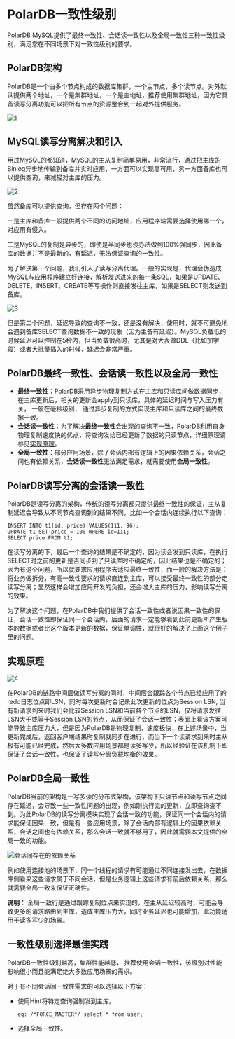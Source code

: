 # PolarDB一致性级别

PolarDB MySQL提供了最终一致性、会话读一致性以及全局一致性三种一致性级别，满足您在不同场景下对一致性级别的要求。

## PolarDB架构

PolarDB是一个由多个节点构成的数据库集群，一个主节点，多个读节点。对外默认提供两个地址，一个是集群地址，一个是主地址，推荐使用集群地址，因为它具备读写分离功能可以把所有节点的资源整合到一起对外提供服务。

![1](https://static-aliyun-doc.oss-cn-hangzhou.aliyuncs.com/assets/img/zh-CN/5537310061/p34629.png)

## MySQL读写分离解决和引入

用过MySQL的都知道，MySQL的主从复制简单易用，非常流行，通过把主库的Binlog异步地传输到备库并实时应用，一方面可以实现高可用，另一方面备库也可以提供查询，来减轻对主库的压力。

![2](https://static-aliyun-doc.oss-cn-hangzhou.aliyuncs.com/assets/img/zh-CN/4730359951/p34630.png)

虽然备库可以提供查询，但存在两个问题：

一是主库和备库一般提供两个不同的访问地址，应用程序端需要选择使用哪一个，对应用有侵入。

二是MySQL的复制是异步的，即使是半同步也没办法做到100%强同步，因此备库的数据并不是最新的，有延迟，无法保证查询的一致性。

为了解决第一个问题，我们引入了读写分离代理。一般的实现是，代理会伪造成MySQL与应用程序建立好连接，解析发送进来的每一条SQL，如果是UPDATE、DELETE、INSERT、CREATE等写操作则直接发往主库，如果是SELECT则发送到备库。

![3](https://static-aliyun-doc.oss-cn-hangzhou.aliyuncs.com/assets/img/zh-CN/4730359951/p34631.png)

但是第二个问题，延迟导致的查询不一致，还是没有解决，使用时，就不可避免地会遇到备库SELECT查询数据不一致的现象（因为主备有延迟）。MySQL负载低的时候延迟可以控制在5秒内，但当负载很高时，尤其是对大表做DDL（比如加字段）或者大批量插入的时候，延迟会非常严重。

## PolarDB最终一致性、会话读一致性以及全局一致性

-   **最终一致性**：PolarDB采用异步物理复制方式在主库和只读库间做数据同步， 在主库更新后，相关的更新会apply到只读库，具体的延迟时间与写入压力有关， 一般在毫秒级别， 通过异步复制的方式实现主库和只读库之间的最终数据一致。
-   **会话读一致性**：为了解决**最终一致性**会出现的查询不一致，PolarDB利用自身物理复制速度快的优点，将查询发给已经更新了数据的只读节点，详细原理请参见[实现原理](#section_gdr_mrf_2gb)。
-   **全局一致性**：部分应用场景，除了会话内部有逻辑上的因果依赖关系，会话之间也有依赖关系，**会话读一致性**无法满足需求，就需要使用**全局一致性**。

## PolarDB读写分离的会话读一致性

PolarDB是读写分离的架构，传统的读写分离都只提供最终一致性的保证，主从复制延迟会导致从不同节点查询到的结果不同，比如一个会话内连续执行以下查询：

```
INSERT INTO t1(id, price) VALUES(111, 96);
UPDATE t1 SET price = 100 WHERE id=111;
SELECT price FROM t1;
```

在读写分离的下，最后一个查询的结果是不确定的，因为读会发到只读库，在执行SELECT时之前的更新是否同步到了只读库时不确定的，因此结果也是不确定的；因为有这个问题，所以就要求应用程序去适应最终一致性，而一般的解决方法是： 将业务做拆分，有高一致性要求的请求直连到主库，可以接受最终一致性的部分走读写分离；显然这样会增加应用开发的负担，还会增大主库的压力，影响读写分离的效果。

为了解决这个问题，在PolarDB中我们提供了会话一致性或者说因果一致性的保证，会话一致性即保证同一个会话内，后面的请求一定能够看到此前更新所产生版本的数据或者比这个版本更新的数据，保证单调性，就很好的解决了上面这个例子里的问题。

## 实现原理

![4](https://static-aliyun-doc.oss-cn-hangzhou.aliyuncs.com/assets/img/zh-CN/4730359951/p34632.png)

在PolarDB的链路中间层做读写分离的同时，中间层会跟踪各个节点已经应用了的redo日志位点即LSN，同时每次更新时会记录此次更新的位点为Session LSN, 当有新请求到来时我们会比较Session LSN和当前各个节点的LSN，仅将请求发往LSN大于或等于Session LSN的节点，从而保证了会话一致性；表面上看该方案可能导致主库压力大，但是因为PolarDB是物理复制，速度极快，在上述场景中，当更新完成后，返回客户端结果时复制就同步在进行，而当下一个读请求到来时主从极有可能已经完成，然后大多数应用场景都是读多写少，所以经验证在该机制下即保证了会话一致性，也保证了读写分离负载均衡的效果。

## PolarDB全局一致性

PolarDB当前的架构是一写多读的分布式架构，该架构下只读节点和读写节点之间存在延迟，会导致一些一致性问题的出现，例如刚执行完的更新，立即查询查不到。为此PolarDB的读写分离模块实现了会话一致的功能，保证同一个会话内的请求能保证因果一致，但是有一些应用场景，除了会话内部有逻辑上的因果依赖关系，会话之间也有依赖关系，那么会话一致就不够用了，因此就需要本文提供的全局一致的功能。

![会话间存在的依赖关系](https://static-aliyun-doc.oss-cn-hangzhou.aliyuncs.com/assets/img/zh-CN/4730359951/p88549.png)

例如使用连接池的场景下，同一个线程的请求有可能通过不同连接发出去，在数据库侧看来这些请求属于不同会话，但是业务逻辑上这些请求有前后依赖关系，那么就需要全局一致来保证正确性。

**说明：** 全局一致行是通过跟踪复制位点来实现的，在主从延迟较高时，可能会导致更多的请求路由到主库，造成主库压力大，同时业务延迟也可能增加，此功能适用于读多写少的场景。

## 一致性级别选择最佳实践

PolarDB一致性级别越高，集群性能越低， 推荐使用会话一致性，该级别对性能影响很小而且能满足绝大多数应用场景的需求。

对于有不同会话间一致性需求的可以选择以下方案：

-   使用Hint将特定查询强制发到主库。

    ```
    eg: /*FORCE_MASTER*/ select * from user;
    ```

-   选择全局一致性。

